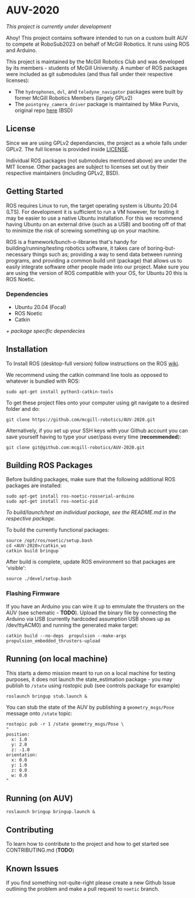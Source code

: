 # AUV-2020

*This project is currently under development*

Ahoy! This project contains software intended to run on a custom built AUV to compete at RoboSub2023 on behalf of McGill Robotics. It runs using ROS and Arduino.

This project is maintained by the McGill Robotics Club and was developed by its members - students of McGill University. 
A number of ROS packages were included as git submodules (and thus fall under their respective licenses): 
- The `hydrophones`, `dvl`, and `teledyne_navigator` packages were built by former McGill Robotics Members (largely GPLv2)
- The `pointgrey_camera_driver` package is maintained by Mike Purvis, original repo [here](https://github.com/ros-drivers/pointgrey_camera_driver) (BSD)


## License

Since we are using GPLv2 dependancies, the project as a whole falls 
under GPLv2. The full license is provided inside [LICENSE](LICENSE).

Individual ROS packages (not submodules mentioned above) are under the MIT license. Other packages are subject to licenses set 
out by their respective maintainers (including GPLv2, BSD). 


## Getting Started

ROS requires Linux to run, the target operating system is Ubuntu 20.04 (LTS). For development it is sufficient to run a VM however, 
for testing it may be easier to use a native Ubuntu installation. For this we recommend having Ubuntu on an external drive (such as a USB) 
and booting off of that to minimize the risk of screwing something up on your machine. 

ROS is a framework/bunch-o-libraries that's handy for building/running/testing robotics software, it takes care of boring-but-necessary 
things such as; providing a way to send data between running programs, and providing a common build unit (package) that allows us to 
easily integrate software other people made into our project. Make sure you are using the version of ROS compatible with your OS, for 
Ubuntu 20 this is ROS Noetic.


### Dependencies

- Ubuntu 20.04 (Focal)
- ROS Noetic
- Catkin

*+ package specific dependecies*


## Installation 

To Install ROS (desktop-full version) follow instructions on the ROS [wiki](http://wiki.ros.org/noetic/Installation/Ubuntu).

We recommend using the catkin command line tools as opposed to whatever is bundled with ROS:

    sudo apt-get install python3-catkin-tools

To get these project files onto your computer using git navigate to a desired folder and do:

    git clone https://github.com/mcgill-robotics/AUV-2020.git
  
Alternatively, if you set up your SSH keys with your Github account you can save yourself having to type your user/pass every 
time (**recommended**):

    git clone git@github.com:mcgill-robotics/AUV-2020.git


## Building ROS Packages

Before building packages, make sure that the following additional ROS packages are installed:

	sudo apt-get install ros-noetic-rosserial-arduino
	sudo apt-get install ros-noetic-pid

*To build/launch/test an individual package, see the README.md in the respective package.*

To build the currently functional packages:

	source /opt/ros/noetic/setup.bash
	cd <AUV-2020>/catkin_ws
	catkin build bringup

After build is complete, update ROS environment so that packages are 'visible':

	source ./devel/setup.bash
  
### Flashing Firmware

If you have an Arduino you can wire it up to emmulate the thrusters on the AUV (see schematic - **TODO**). Upload the 
binary file by connecting the Arduino via USB (currently hardcoded assumption USB shows up as /dev/ttyACM0) and running 
the generated make target:

    catkin build --no-deps  propulsion --make-args propulsion_embedded_thrusters-upload


## Running (on local machine)

This starts a demo mission meant to run on a local machine for testing purposes, it does not launch the state_estimation
package - you may publish to `/state` using rostopic pub (see controls package for example)

    roslaunch bringup stub.launch & 
    
You can stub the state of the AUV by publishing a `geometry_msgs/Pose` message onto `/state` topic:

	rostopic pub -r 1 /state geometry_msgs/Pose \
	"
	position:
	  x: 1.0
	  y: 2.0
	  z: -1.0
	orientation:
	  x: 0.0
	  y: 1.0
	  z: 0.0
	  w: 0.0
	" 


## Running (on AUV)
 
    roslaunch bringup bringup.launch & 


## Contributing

To learn how to contribute to the project and how to get started see CONTRIBUTING.md (**TODO**)


## Known Issues

If you find something not-quite-right please create a new Github Issue outlining the problem and make a pull request to `noetic` branch.
